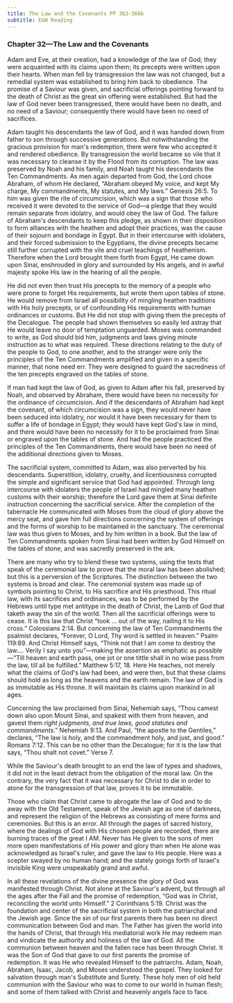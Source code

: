 ```yaml
---
title: The Law and the Covenants PP 363-366b
subtitle: EGW Reading
---
```


### Chapter 32—The Law and the Covenants

Adam and Eve, at their creation, had a knowledge of the law of God; they were acquainted with its claims upon them; its precepts were written upon their hearts. When man fell by transgression the law was not changed, but a remedial system was established to bring him back to obedience. The promise of a Saviour was given, and sacrificial offerings pointing forward to the death of Christ as the great sin offering were established. But had the law of God never been transgressed, there would have been no death, and no need of a Saviour; consequently there would have been no need of sacrifices.

Adam taught his descendants the law of God, and it was handed down from father to son through successive generations. But notwithstanding the gracious provision for man's redemption, there were few who accepted it and rendered obedience. By transgression the world became so vile that it was necessary to cleanse it by the Flood from its corruption. The law was preserved by Noah and his family, and Noah taught his descendants the Ten Commandments. As men again departed from God, the Lord chose Abraham, of whom He declared, “Abraham obeyed My voice, and kept My charge, My commandments, My statutes, and My laws.” Genesis 26:5. To him was given the rite of circumcision, which was a sign that those who received it were devoted to the service of God—a pledge that they would remain separate from idolatry, and would obey the law of God. The failure of Abraham's descendants to keep this pledge, as shown in their disposition to form alliances with the heathen and adopt their practices, was the cause of their sojourn and bondage in Egypt. But in their intercourse with idolaters, and their forced submission to the Egyptians, the divine precepts became still further corrupted with the vile and cruel teachings of heathenism. Therefore when the Lord brought them forth from Egypt, He came down upon Sinai, enshrouded in glory and surrounded by His angels, and in awful majesty spoke His law in the hearing of all the people.

He did not even then trust His precepts to the memory of a people who were prone to forget His requirements, but wrote them upon tables of stone. He would remove from Israel all possibility of mingling heathen traditions with His holy precepts, or of confounding His requirements with human ordinances or customs. But He did not stop with giving them the precepts of the Decalogue. The people had shown themselves so easily led astray that He would leave no door of temptation unguarded. Moses was commanded to write, as God should bid him, judgments and laws giving minute instruction as to what was required. These directions relating to the duty of the people to God, to one another, and to the stranger were only the principles of the Ten Commandments amplified and given in a specific manner, that none need err. They were designed to guard the sacredness of the ten precepts engraved on the tables of stone.

If man had kept the law of God, as given to Adam after his fall, preserved by Noah, and observed by Abraham, there would have been no necessity for the ordinance of circumcision. And if the descendants of Abraham had kept the covenant, of which circumcision was a sign, they would never have been seduced into idolatry, nor would it have been necessary for them to suffer a life of bondage in Egypt; they would have kept God's law in mind, and there would have been no necessity for it to be proclaimed from Sinai or engraved upon the tables of stone. And had the people practiced the principles of the Ten Commandments, there would have been no need of the additional directions given to Moses.

The sacrificial system, committed to Adam, was also perverted by his descendants. Superstition, idolatry, cruelty, and licentiousness corrupted the simple and significant service that God had appointed. Through long intercourse with idolaters the people of Israel had mingled many heathen customs with their worship; therefore the Lord gave them at Sinai definite instruction concerning the sacrificial service. After the completion of the tabernacle He communicated with Moses from the cloud of glory above the mercy seat, and gave him full directions concerning the system of offerings and the forms of worship to be maintained in the sanctuary. The ceremonial law was thus given to Moses, and by him written in a book. But the law of Ten Commandments spoken from Sinai had been written by God Himself on the tables of stone, and was sacredly preserved in the ark.

There are many who try to blend these two systems, using the texts that speak of the ceremonial law to prove that the moral law has been abolished; but this is a perversion of the Scriptures. The distinction between the two systems is broad and clear. The ceremonial system was made up of symbols pointing to Christ, to His sacrifice and His priesthood. This ritual law, with its sacrifices and ordinances, was to be performed by the Hebrews until type met antitype in the death of Christ, the Lamb of God that taketh away the sin of the world. Then all the sacrificial offerings were to cease. It is this law that Christ “took ... out of the way, nailing it to His cross.” Colossians 2:14. But concerning the law of Ten Commandments the psalmist declares, “Forever, O Lord, Thy word is settled in heaven.” Psalm 119:89. And Christ Himself says, “Think not that I am come to destroy the law.... Verily I say unto you”—making the assertion as emphatic as possible—“Till heaven and earth pass, one jot or one tittle shall in no wise pass from the law, till all be fulfilled.” Matthew 5:17, 18. Here He teaches, not merely what the claims of God's law had been, and were then, but that these claims should hold as long as the heavens and the earth remain. The law of God is as immutable as His throne. It will maintain its claims upon mankind in all ages.

Concerning the law proclaimed from Sinai, Nehemiah says, “Thou camest down also upon Mount Sinai, and spakest with them from heaven, and gavest them _right judgments, and true laws, good statutes and commandments_.” Nehemiah 9:13. And Paul, “the apostle to the Gentiles,” declares, “The law is holy, and the commandment holy, and just, and good.” Romans 7:12. This can be no other than the Decalogue; for it is the law that says, “Thou shalt not covet.” Verse 7.

While the Saviour's death brought to an end the law of types and shadows, it did not in the least detract from the obligation of the moral law. On the contrary, the very fact that it was necessary for Christ to die in order to atone for the transgression of that law, proves it to be immutable.

Those who claim that Christ came to abrogate the law of God and to do away with the Old Testament, speak of the Jewish age as one of darkness, and represent the religion of the Hebrews as consisting of mere forms and ceremonies. But this is an error. All through the pages of sacred history, where the dealings of God with His chosen people are recorded, there are burning traces of the great I AM. Never has He given to the sons of men more open manifestations of His power and glory than when He alone was acknowledged as Israel's ruler, and gave the law to His people. Here was a scepter swayed by no human hand; and the stately goings forth of Israel's invisible King were unspeakably grand and awful.

In all these revelations of the divine presence the glory of God was manifested through Christ. Not alone at the Saviour's advent, but through all the ages after the Fall and the promise of redemption, “God was in Christ, reconciling the world unto Himself.” 2 Corinthians 5:19. Christ was the foundation and center of the sacrificial system in both the patriarchal and the Jewish age. Since the sin of our first parents there has been no direct communication between God and man. The Father has given the world into the hands of Christ, that through His mediatorial work He may redeem man and vindicate the authority and holiness of the law of God. All the communion between heaven and the fallen race has been through Christ. It was the Son of God that gave to our first parents the promise of redemption. It was He who revealed Himself to the patriarchs. Adam, Noah, Abraham, Isaac, Jacob, and Moses understood the gospel. They looked for salvation through man's Substitute and Surety. These holy men of old held communion with the Saviour who was to come to our world in human flesh; and some of them talked with Christ and heavenly angels face to face.